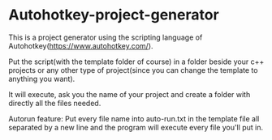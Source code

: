# Autohotkey-project-generator

This is a project generator using the scripting language of Autohotkey(https://www.autohotkey.com/).

Put the script(with the template folder of course) in a folder beside your c++ projects or any other type of project(since you can change the template to anything you want).

It will execute, ask you the name of your project and create a folder with directly all the files needed.

Autorun feature: Put every file name into auto-run.txt in the template file all separated by a new line and the program will execute every file you'll put in.
